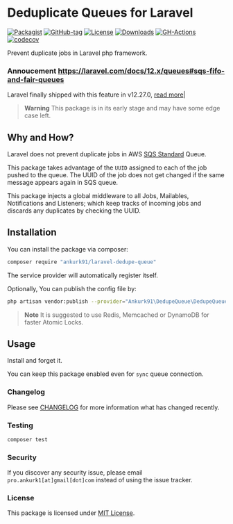 # Deduplicate Queues for Laravel

[![Packagist](https://badgen.net/packagist/v/ankurk91/laravel-dedupe-queue)](https://packagist.org/packages/ankurk91/laravel-dedupe-queue)
[![GitHub-tag](https://badgen.net/github/tag/ankurk91/laravel-dedupe-queue)](https://github.com/ankurk91/laravel-dedupe-queue/tags)
[![License](https://badgen.net/packagist/license/ankurk91/laravel-dedupe-queue)](LICENSE.txt)
[![Downloads](https://badgen.net/packagist/dt/ankurk91/laravel-dedupe-queue)](https://packagist.org/packages/ankurk91/laravel-dedupe-queue/stats)
[![GH-Actions](https://github.com/ankurk91/laravel-dedupe-queue/workflows/tests/badge.svg)](https://github.com/ankurk91/laravel-dedupe-queue/actions)
[![codecov](https://codecov.io/gh/ankurk91/laravel-dedupe-queue/branch/main/graph/badge.svg)](https://codecov.io/gh/ankurk91/laravel-dedupe-queue)

Prevent duplicate jobs in Laravel php framework.

### Annoucement https://laravel.com/docs/12.x/queues#sqs-fifo-and-fair-queues
Laravel finally shipped with this feature in v12.27.0, [read more](https://laravel.com/docs/12.x/queues#sqs-fifo-and-fair-queues)|

> **Warning**
> This package is in its early stage and may have some edge case left.

## Why and How?

Laravel does not prevent duplicate jobs in
AWS [SQS Standard](https://docs.aws.amazon.com/AWSSimpleQueueService/latest/SQSDeveloperGuide/standard-queues.html)
Queue.

This package takes advantage of the `UUID` assigned to each of the job pushed to the queue.
The UUID of the job does not get changed if the same message appears again in SQS queue.

This package injects a global middleware to all Jobs, Mailables, Notifications and Listeners;
which keep tracks of incoming jobs and discards any duplicates by checking the UUID.

## Installation

You can install the package via composer:

```bash
composer require "ankurk91/laravel-dedupe-queue"
```

The service provider will automatically register itself.

Optionally, You can publish the config file by:

```bash
php artisan vendor:publish --provider="Ankurk91\DedupeQueue\DedupeQueueServiceProvider"
```

> **Note**
> It is suggested to use Redis, Memcached or DynamoDB for faster Atomic Locks.

## Usage

Install and forget it.

You can keep this package enabled even for `sync` queue connection.

### Changelog

Please see [CHANGELOG](CHANGELOG.md) for more information what has changed recently.

### Testing

```bash
composer test
```

### Security

If you discover any security issue, please email `pro.ankurk1[at]gmail[dot]com` instead of using the issue tracker.

### License

This package is licensed under [MIT License](https://opensource.org/licenses/MIT).
